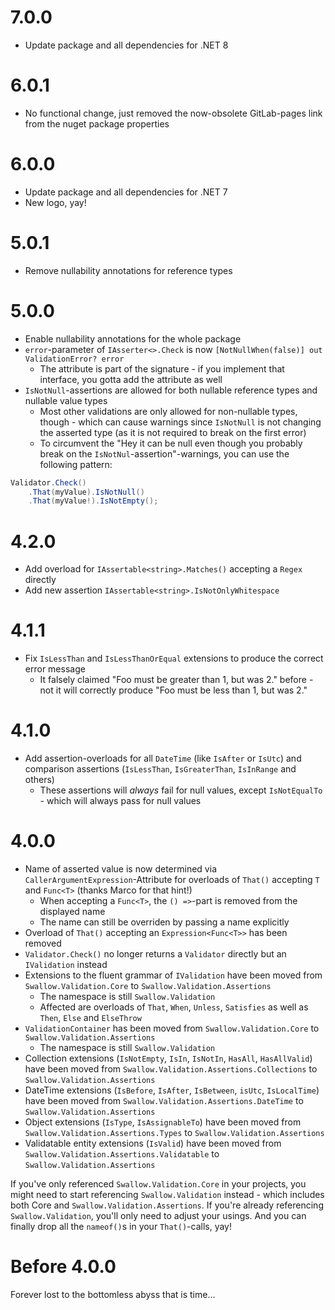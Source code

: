 # 7.0.0

- Update package and all dependencies for .NET 8

# 6.0.1

- No functional change, just removed the now-obsolete GitLab-pages link from the nuget package properties

# 6.0.0

- Update package and all dependencies for .NET 7
- New logo, yay!

# 5.0.1

- Remove nullability annotations for reference types

# 5.0.0

- Enable nullability annotations for the whole package
- `error`-parameter of `IAsserter<>.Check` is now `[NotNullWhen(false)] out ValidationError? error`
    - The attribute is part of the signature - if you implement that interface, you gotta add the attribute as well
- `IsNotNull`-assertions are allowed for both nullable reference types and nullable value types
    - Most other validations are only allowed for non-nullable types, though - which can cause warnings since `IsNotNull` is not changing the
      asserted type (as it is not required to break on the first error)
    - To circumvent the "Hey it can be null even though you probably break on the `IsNotNul`-assertion"-warnings, you can use the following pattern:

```csharp
Validator.Check()
    .That(myValue).IsNotNull()
    .That(myValue!).IsNotEmpty();
```

# 4.2.0

- Add overload for `IAssertable<string>.Matches()` accepting a `Regex` directly
- Add new assertion `IAssertable<string>.IsNotOnlyWhitespace`

# 4.1.1

- Fix `IsLessThan` and `IsLessThanOrEqual` extensions to produce the correct error message
    - It falsely claimed "Foo must be greater than 1, but was 2." before - not it will correctly produce "Foo must be less than 1, but was 2."

# 4.1.0

- Add assertion-overloads for all `DateTime` (like `IsAfter` or `IsUtc`) and comparison assertions (`IsLessThan`, `IsGreaterThan`, `IsInRange` and
  others)
    - These assertions will *always* fail for null values, except `IsNotEqualTo` - which will always pass for null values

# 4.0.0

- Name of asserted value is now determined via `CallerArgumentExpression`-Attribute for overloads of `That()` accepting `T` and `Func<T>` (thanks
  Marco for that hint!)
    - When accepting a `Func<T>`, the `() =>`-part is removed from the displayed name
    - The name can still be overriden by passing a name explicitly
- Overload of `That()` accepting an `Expression<Func<T>>` has been removed
- `Validator.Check()` no longer returns a `Validator` directly but an `IValidation` instead
- Extensions to the fluent grammar of `IValidation` have been moved from `Swallow.Validation.Core` to `Swallow.Validation.Assertions`
    - The namespace is still `Swallow.Validation`
    - Affected are overloads of `That`, `When`, `Unless`, `Satisfies` as well as `Then`, `Else` and `ElseThrow`
- `ValidationContainer` has been moved from `Swallow.Validation.Core` to `Swallow.Validation.Assertions`
    - The namespace is still `Swallow.Validation`
- Collection extensions (`IsNotEmpty`, `IsIn`, `IsNotIn`, `HasAll`, `HasAllValid`) have been moved from `Swallow.Validation.Assertions.Collections`
  to `Swallow.Validation.Assertions`
- DateTime extensions (`IsBefore`, `IsAfter`, `IsBetween`, `isUtc`, `IsLocalTime`) have been moved from `Swallow.Validation.Assertions.DateTime`
  to `Swallow.Validation.Assertions`
- Object extensions (`IsType`, `IsAssignableTo`) have been moved from `Swallow.Validation.Assertions.Types` to `Swallow.Validation.Assertions`
- Validatable entity extensions (`IsValid`) have been moved from `Swallow.Validation.Assertions.Validatable` to `Swallow.Validation.Assertions`

If you've only referenced `Swallow.Validation.Core` in your projects, you might need to start referencing `Swallow.Validation` instead - which
includes both Core and `Swallow.Validation.Assertions`. If you're already referencing `Swallow.Validation`, you'll only need to adjust your usings.
And you can finally drop all the `nameof()`s in your `That()`-calls, yay!

# Before 4.0.0

Forever lost to the bottomless abyss that is time...

